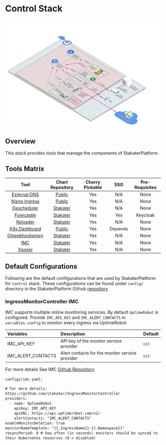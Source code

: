# Control Stack

![Control](./image/control.png)

## Overview

This stack provides tools that manage the components of StakaterPlatform.

## Tools Matrix

|       Tool        | Chart Repository  |   Cherry Pickable |    SSO        | Pre-Requisites |
| :---------------: | :---------------: | :----------------:| :------------:| :-------------:|
| [External DNS](https://github.com/kubernetes-sigs/external-dns) | [Public](https://github.com/helm/charts/tree/master/stable/external-dns) | Yes | N/A |  None |
| [Nginx Ingress](https://github.com/kubernetes/ingress-nginx) | [Public](https://github.com/helm/charts/tree/master/stable/nginx-ingress) | Yes | N/A |  None |
| [Descheduler](https://github.com/kubernetes-sigs/descheduler) | [Stakater](https://github.com/stakater-charts/descheduler) | Yes | N/A |  None |
| [Forecastle](https://github.com/stakater/forecastle) | [Stakater](https://github.com/stakater/Forecastle/tree/master/deployments/kubernetes/chart/forecastle) | Yes | Yes |  Keycloak |
| [Reloader](https://github.com/stakater/Reloader) | [Stakater](https://github.com/stakater/Reloader/tree/master/deployments/kubernetes/chart/reloader) | Yes | N/A |  None |
| [K8s Dashboard](https://github.com/kubernetes/dashboard) | [Public](https://github.com/helm/charts/tree/master/stable/kubernetes-dashboard) | Yes | Depends |  None |
| [Gitwebhookproxy](https://github.com/stakater/GitWebhookProxy) | [Stakater](https://github.com/stakater/GitWebhookProxy/tree/master/deployments/kubernetes/chart/gitwebhookproxy) | Yes | N/A |  None |
| [IMC](https://github.com/stakater/IngressMonitorController) | [Stakater](https://github.com/stakater/IngressMonitorController/tree/master/deployments/kubernetes/chart/ingressmonitorcontroller) | Yes | N/A |  None |
| [Xposer](https://github.com/stakater/Xposer) | [Stakater](https://github.com/stakater/Xposer/tree/master/deployments/kubernetes/chart/xposer) | Yes | N/A |  None |


## Default Configurations

Following are the default configurations that are used by StakaterPlatform for `Control` stack. These configurations can be found under `config/` directory in the StakaterPlatform Github [repository](https://github.com/stakater/StakaterPlatform)

### IngressMonitorController IMC

IMC supports multiple online monitoring services. By default `UptimeRobot` is configured. Provide `IMC_API_KEY` and `IMC_ALERT_CONTACTS` in `variables.config` to monitor every ingress via UptimeRobot.

| Variables | Description | Default |  
|:---|:---|---|
| IMC_API_KEY | API key of the monitor service provider |`nil` |
| IMC_ALERT_CONTACTS | Alert contacts for the monitor service provider |`nil` |

For more details See IMC [Github Repository](https://github.com/stakater/IngressMonitorController)

`configs/imc.yaml:`
```
# For more details: https://github.com/stakater/IngressMonitorController
providers:
  - name: UptimeRobot
    apiKey: IMC_API_KEY
    apiURL: https://api.uptimerobot.com/v2/
    alertContacts: "IMC_ALERT_CONTACTS"
enableMonitorDeletion: true
monitorNameTemplate: "{{.IngressName}}-{{.Namespace}}"
resyncPeriod: 0 # how often (in seconds) monitors should be synced to their Kubernetes resources (0 = disabled)
```
